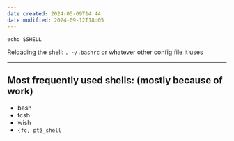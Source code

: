 ```yaml
---
date created: 2024-05-09T14:44
date modified: 2024-09-12T18:05
---
```


`echo $SHELL`

Reloading the shell: `. ~/.bashrc` or whatever other config file it uses

---

## Most frequently used shells: (mostly because of work)

- bash
- tcsh
- wish
- `{fc, pt}_shell`